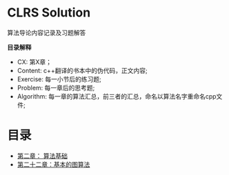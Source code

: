 # CLRS Solution
算法导论内容记录及习题解答

**目录解释**

* CX: 第X章；
* Content: c++翻译的书本中的伪代码，正文内容;
* Exercise: 每一小节后的练习题;
* Problem: 每一章后的思考题;
* Algorithm: 每一章的算法汇总，前三者的汇总，命名以算法名字重命名cpp文件;

# 目录
- [第二章： 算法基础](https://github.com/jinjin2017c/CLRS/tree/main/C2)
- [第二十二章：基本的图算法](https://github.com/jinjin2017c/CLRS/tree/main/C22)
